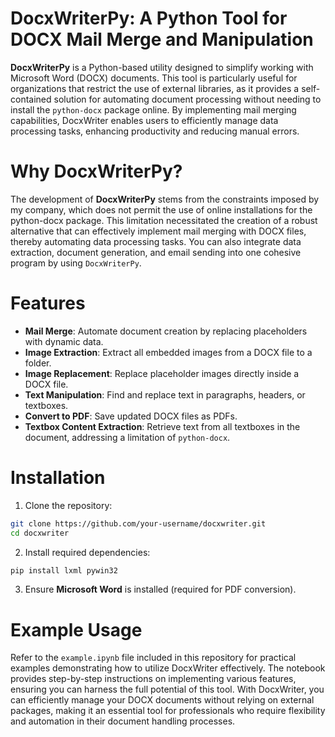 # DocxWriterPy: A Python Tool for DOCX Mail Merge and Manipulation
**DocxWriterPy** is a Python-based utility designed to simplify working with Microsoft Word (DOCX) documents. This tool is particularly useful for organizations that restrict the use of external libraries, as it provides a self-contained solution for automating document processing without needing to install the `python-docx` package online. By implementing mail merging capabilities, DocxWriter enables users to efficiently manage data processing tasks, enhancing productivity and reducing manual errors.

# Why DocxWriterPy?
The development of **DocxWriterPy** stems from the constraints imposed by my company, which does not permit the use of online installations for the python-docx package. This limitation necessitated the creation of a robust alternative that can effectively implement mail merging with DOCX files, thereby automating data processing tasks. You can also integrate data extraction, document generation, and email sending into one cohesive program by using `DocxWriterPy`.

# Features
* **Mail Merge**: Automate document creation by replacing placeholders with dynamic data.
* **Image Extraction**: Extract all embedded images from a DOCX file to a folder.
* **Image Replacement**: Replace placeholder images directly inside a DOCX file.
* **Text Manipulation**: Find and replace text in paragraphs, headers, or textboxes.
* **Convert to PDF**: Save updated DOCX files as PDFs.
* **Textbox Content Extraction**: Retrieve text from all textboxes in the document, addressing a limitation of `python-docx`.

# Installation
1. Clone the repository:
``` bash
git clone https://github.com/your-username/docxwriter.git
cd docxwriter
```

2. Install required dependencies:
``` bash
pip install lxml pywin32
```

3. Ensure **Microsoft Word** is installed (required for PDF conversion).

# Example Usage
Refer to the `example.ipynb` file included in this repository for practical examples demonstrating how to utilize DocxWriter effectively. The notebook provides step-by-step instructions on implementing various features, ensuring you can harness the full potential of this tool. With DocxWriter, you can efficiently manage your DOCX documents without relying on external packages, making it an essential tool for professionals who require flexibility and automation in their document handling processes.
